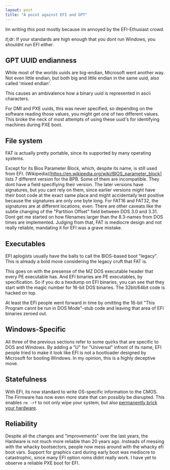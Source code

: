 ```yaml
---
layout: post
title: "A point against EFI and GPT"
---
```


Im writing this post mostly because im annoyed by the EFI-Ethusiast crowd.

*tl;dr:* If your standards are high enough that you dont run Windows, you shouldnt run EFI either.

## GPT UUID endianness

While most of the worlds uuids are big-endian, Microsoft went another way.
Not even little endian, but both big and little endian in the same uuid, also called 'mixed endian'.

This causes an ambivalence how a binary uuid is represented in ascii characters.

For DMI and PXE uuids, this was never specified, so depending on the software reading those values, you might get one of two different values.
This broke the neck of most attempts of using these uuid's for identifying machines during PXE boot.

## File system

FAT is actually pretty portable, since its supported by many operating systems.

Except for its Bios Parameter Block, which, despite its name, is still used from EFI.
(Wikipedia)[https://en.wikipedia.org/wiki/BIOS_parameter_block] lists 7 different version for the BPB.
Some of them are incompatible.
They dont have a field specifiying their version.
The later versions have signatures, but you cant rely on them, since earlier versions might have their boot code at the exact same place and might accidentally test positive because the signatures are only one byte long.
For FAT16 and FAT32, the signatures are at different locations, even.
There are other caveats like the subtle changing of the "Partition Offset" field between DOS 3.0 and 3.31.
Dont get me started on how filenames larger than the 8.3-names from DOS times are implemented.
Judging from that, FAT is mediocre design and not really reliable, mandating it for EFI was a grave mistake.

## Executables

EFI aplogists usually have the balls to call the BIOS-based boot "legacy".
This is already a bold move considering the legacy cruft that FAT is.

This goes on with the presense of the MZ DOS executable header that every PE executable has.
And EFI binaries are PE executables, by specification.
So if you do a hexdump on EFI binaries, you can see that they start with the magic number for 16-bit DOS binaries.
The 32bit/64bit code is hacked on top.

At least the EFI people went forward in time by omitting the 16-bit "This Program cannt be run in DOS Mode"-stub code and leaving that area of EFI binaries zeroed out.

## Windows-Specific

All three of the previous sections refer to some quirks that are specific to DOS and Windows.
By adding a "U" for "Universal" infront of its name, EFI people tried to make it look like EFI is not a bootloader designed by Microsoft for booting Windows.
In my opinion, this is a highly deceptive move.

## Statefulness

With EFI, its now standard to write OS-specific information to the CMOS.
The Firmware has now even more state that can possibly be disrupted.
This enables `rm -rf` to not only wipe your system, but also [permanently brick your hardware](https://lwn.net/Articles/674940/).

## Reliability

Despite all the changes and "improvements" over the last years, the Hardware is not much more reliable than 20 years ago.
Insteads of messing with the whacky bootsectors, people now mess around with the whacky efi boot vars.
Support for graphics card during early boot was mediocre to catastrophic, since many EFI option roms didnt really work.
I have yet to observe a reliable PXE boot for EFI.
